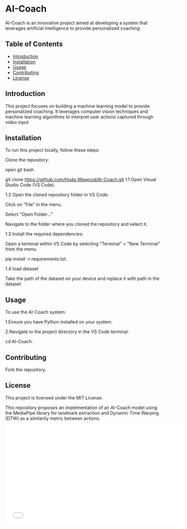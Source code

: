 # AI-Coach

AI-Coach is an innovative project aimed at developing a system that leverages artificial intelligence to provide personalized coaching

## Table of Contents

- [Introduction](#introduction)
- [Installation](#installation)
- [Usage](#usage)
- [Contributing](#contributing)
- [License](#license)

## Introduction

This project focuses on building a machine learning model to provide personalized coaching. It leverages computer vision techniques and machine learning algorithms to interpret user actions captured through video input

## Installation

To run this project locally, follow these steps:

Clone the repository:

open git bash

git clone https://github.com/Huda-Mawood/AI-Coach.git
1.1 Open Visual Studio Code (VS Code).

1.2 Open the cloned repository folder in VS Code:

Click on "File" in the menu.

Select "Open Folder..."

Navigate to the folder where you cloned the repository and select it.

1.3 Install the required dependencies:

Open a terminal within VS Code by selecting "Terminal" > "New Terminal" from the menu.

pip install -r requirements.txt.

1.4 load dataset

Take the path of the dataset on your device and replace it with path in the dataset

## Usage
To use the AI-Coach system:

1.Ensure you have Python installed on your system.

2.Navigate to the project directory in the VS Code terminal:

 cd AI-Coach.

## Contributing
Fork the repository.

## License
This project is licensed under the MIT License.

This repository proposes an implementation of an AI-Coach model using the MediaPipe library for landmark extraction and Dynamic Time Warping (DTW) as a similarity metric between actions.

<iframe width="560" height="315" src="Gym Exercise Animations.mp4" frameborder="0" allowfullscreen></iframe>





